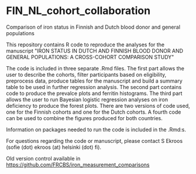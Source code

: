 # FIN_NL_cohort_collaboration
Comparison of iron status in Finnish and Dutch blood donor and general populations

This repository contains R code to reproduce the analyses for the manuscript "IRON STATUS IN DUTCH AND FINNISH BLOOD DONOR AND GENERAL POPULATIONS: A CROSS-COHORT COMPARISON STUDY" 

The code is included in three separate .Rmd files. The first part allows the user to describe the cohorts, filter participants based on eligibility, preprocess data, produce tables for the manuscript and build a summary table to be used in further regression analysis. The second part contains code to produce the prevalce plots and ferritin histograms. The third part allows the user to run Bayesian logistic regression analyses on iron deficiency to produce the forest plots. There are two versions of code used, one for the Finnish cohorts and one for the Dutch cohorts. A fourth code can be used to combine the figures produced for both countries. 

Information on packages needed to run the code is included in the .Rmd:s.

For questions regarding the code or manuscript, please contact S Ekroos (sofie (dot) ekroos (at) helsinki (dot) fi).

Old version control available in https://github.com/FRCBS/iron_measurement_comparisons
